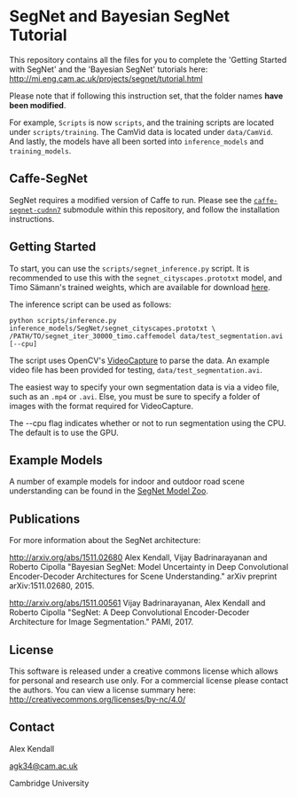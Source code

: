 # SegNet and Bayesian SegNet Tutorial

This repository contains all the files for you to complete the 'Getting Started with SegNet' and the 'Bayesian SegNet' tutorials here:
http://mi.eng.cam.ac.uk/projects/segnet/tutorial.html

Please note that if following this instruction set, that the folder names __have been modified__.

For example, `Scripts` is now `scripts`, and the training scripts are located under `scripts/training`. The CamVid data is located under `data/CamVid`. And lastly, the models have all been sorted into `inference_models` and `training_models`.

## Caffe-SegNet

SegNet requires a modified version of Caffe to run. Please see the [`caffe-segnet-cudnn7`](https://github.com/navganti/caffe-segnet-cudnn7/tree/7ffea61d08ef7dd153a5c207bfee42882115b104) submodule within this repository, and follow the installation instructions.

## Getting Started

To start, you can use the `scripts/segnet_inference.py` script. It is recommended to use this with the `segnet_cityscapes.prototxt` model, and Timo Sämann's trained weights, which are available for download [here](http://mi.eng.cam.ac.uk/~agk34/resources/SegNet/segnet_iter_30000_timo.caffemodel).

The inference script can be used as follows:

```
python scripts/inference.py inference_models/SegNet/segnet_cityscapes.prototxt \
/PATH/TO/segnet_iter_30000_timo.caffemodel data/test_segmentation.avi [--cpu]
```

The script uses OpenCV's [VideoCapture](https://docs.opencv.org/2.4/modules/highgui/doc/reading_and_writing_images_and_video.html#videocapture-videocapture) to parse the data. An example video file has been provided for testing, `data/test_segmentation.avi`.

The easiest way to specify your own segmentation data is via a video file, such as an `.mp4` or `.avi`. Else, you must be sure to specify a folder of images with the format required for VideoCapture.

The --cpu flag indicates whether or not to run segmentation using the CPU. The default is to use the GPU.

## Example Models

A number of example models for indoor and outdoor road scene understanding can be found in the [SegNet Model Zoo](https://github.com/navganti/SegNet/blob/master/inference_models/segnet_model_zoo.md).

## Publications

For more information about the SegNet architecture:

http://arxiv.org/abs/1511.02680
Alex Kendall, Vijay Badrinarayanan and Roberto Cipolla "Bayesian SegNet: Model Uncertainty in Deep Convolutional Encoder-Decoder Architectures for Scene Understanding." arXiv preprint arXiv:1511.02680, 2015.

http://arxiv.org/abs/1511.00561
Vijay Badrinarayanan, Alex Kendall and Roberto Cipolla "SegNet: A Deep Convolutional Encoder-Decoder Architecture for Image Segmentation." PAMI, 2017.

## License

This software is released under a creative commons license which allows for personal and research use only. For a commercial license please contact the authors. You can view a license summary here:
http://creativecommons.org/licenses/by-nc/4.0/


## Contact

Alex Kendall

agk34@cam.ac.uk

Cambridge University
